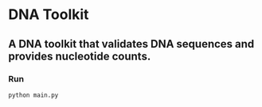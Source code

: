 # DNA Toolkit

## A DNA toolkit that validates DNA sequences and provides nucleotide counts.

### Run
```
python main.py
```
